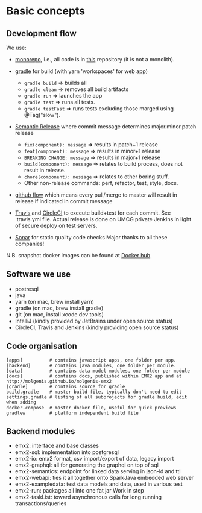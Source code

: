 # Basic concepts

## Development flow

We use:

* [monorepo](https://en.wikipedia.org/wiki/Monorepo), i.e., all code is
  in [this](http://github.com/molgenis/molgenis-emx2) repository (it is not a monolith).
* [gradle](https://gradle.org/) for build (with yarn 'workspaces' for web app)
    * ```gradle build``` => builds all
    * ```gradle clean``` => removes all build artifacts
    * ```gradle run``` => launches the app
    * ```gradle test``` => runs all tests.
    * ```gradle testFast``` => runs tests excluding those marged using @Tag("slow").

* [Semantic Release](https://github.com/semantic-release/semantic-release) where commit message determines
  major.minor.patch release
    * ```fix(component): message``` => results in patch+1 release
    * ```feat(component): message``` => results in minor+1 release
    * ```BREAKING CHANGE: message``` => results in major+1 release
    * ```build(component): message``` => relates to build process, does not result in release.
    * ```chore(component): message``` => relates to other boring stuff.
    * Other non-release commands: perf, refactor, test, style, docs.
* [github flow](https://guides.github.com/introduction/flow/) which means every pull/merge to master will result in
  release if indicated in commit message
* [Travis](https://travis-ci.org/molgenis/molgenis-emx2) and [CircleCI](https://travis-ci.org/molgenis/molgenis-emx2) to
  execute build+test for each commit. See .travis.yml file. Actual release is done on UMCG private Jenkins in light of
  secure deploy on test servers.
* [Sonar](https://sonarcloud.io/dashboard?id=molgenis_molgenis-emx2) for static quality code checks Major thanks to all
  these companies!

N.B. snapshot docker images can be found
at [Docker hub](https://hub.docker.com/repository/docker/molgenis/emx2-snapshot)

## Software we use

* postresql
* java
* yarn (on mac, brew install yarn)
* gradle (on mac, brew install gradle)
* git (on mac, install xcode dev tools)
* IntelliJ (kindly provided by JetBrains under open source status)
* CircleCI, Travis and Jenkins (kindly providing open source status)

## Code organisation

```
[apps]          # contains javascript apps, one folder per app.
[backend]       # contains java modules, one folder per module. 
[data]          # contains data model modules, one folder per module
[docs]          # contains docs, published within EMX2 app and at http://molgenis.github.io/molgenis-emx2
[gradle]        # contains source for gradle
build.gradle    # master build file, typically don't need to edit
settings.gradle # listing of all subprojects for gradle build, edit when adding
docker-compose  # master docker file, useful for quick previews
gradlew         # platform independent build file
```

## Backend modules

* emx2: interface and base classes
* emx2-sql: implementation into postgresql
* emx2-io: emx2 format, csv import/export of data, legacy import
* emx2-graphql: all for generating the graphql on top of sql
* emx2-semantics: endpoint for linked data serving in json-ld and ttl
* emx2-webapi: ties it all together onto SparkJava embedded web server
* emx2-exampledata: test data models and data, used in various test
* emx2-run: packages all into one fat jar Work in step
* emx2-taskList: toward asynchronous calls for long running transactions/queries
